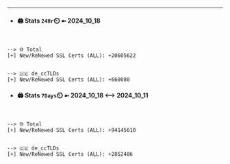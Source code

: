 

---
- #### 🖨️ **Stats** `24Hr`⏲️ ➼ 2024_10_18
```console


--> 🌐 Total
[+] New/ReNewed SSL Certs (ALL): +20605622


--> 🇩🇪 de_ccTLDs
[+] New/ReNewed SSL Certs (ALL): +660080

```

- #### 🖨️ **Stats** `7Days`⏲️ ➼ 2024_10_18 <--> 2024_10_11
```console


--> 🌐 Total
[+] New/ReNewed SSL Certs (ALL): +94145610


--> 🇩🇪 de_ccTLDs
[+] New/ReNewed SSL Certs (ALL): +2852406

```

